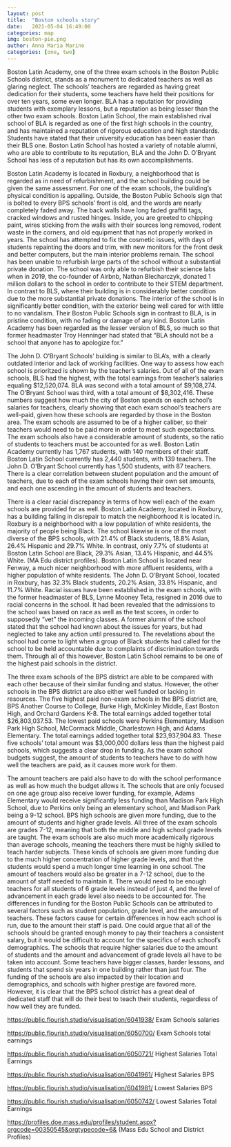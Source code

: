 ```yaml
---
layout: post
title:  "Boston schools story"
date:   2021-05-04 16:49:00
categories: map
img: boston-pie.png
author: Anna Maria Marino
categories: [one, two]
---
```



Boston Latin Academy, one of the three exam schools in the Boston Public Schools district, stands as a monument to dedicated teachers as well as glaring neglect. The schools’ teachers are regarded as having great dedication for their students, some teachers have held their positions for over ten years, some even longer. BLA has a reputation for providing students with exemplary lessons, but a reputation as being lesser than the other two exam schools. Boston Latin School, the main established rival school of BLA is regarded as one of the first high schools in the country, and has maintained a reputation of rigorous education and high standards. Students have stated that their university education has been easier than their BLS one. Boston Latin School has hosted a variety of notable alumni, who are able to contribute to its reputation, BLA and the John D. O’Bryant School has less of a reputation but has its own accomplishments. 

Boston Latin Academy is located in Roxbury, a neighborhood that is regarded as in need of refurbishment, and the school building could be given the same assessment. For one of the exam schools, the building’s physical condition is appalling. Outside, the Boston Public Schools sign that is bolted to every BPS schools’ front is old, and the words are nearly completely faded away. The back walls have long faded graffiti tags, cracked windows and rusted hinges. Inside, you are greeted to chipping paint, wires sticking from the walls with their sources long removed, rodent waste in the corners, and old equipment that has not properly worked in years. The school has attempted to fix the cosmetic issues, with days of students repainting the doors and trim, with new monitors for the front desk and better computers, but the main interior problems remain. The school has been unable to refurbish large parts of the school without a substantial private donation. The school was only able to refurbish their science labs when in 2019, the co-founder of Airbnb, Nathan Blecharczyk, donated 1 million dollars to the school in order to contribute to their STEM department. In contrast to BLS, where their building is in considerably better condition due to the more substantial private donations. The interior of the school is in significantly better condition, with the exterior being well cared for with little to no vandalism. Their Boston Public Schools sign in contrast to BLA, is in pristine condition, with no fading or damage of any kind. Boston Latin Academy has been regarded as the lesser version of BLS, so much so that former headmaster Troy Henninger had stated that “BLA should not be a school that anyone has to apologize for.” 

The John D. O’Bryant Schools’ building is similar to BLA’s, with a clearly outdated interior and lack of working facilities. One way to assess how each school is prioritzed is shown by the teacher’s salaries. Out of all of the exam schools, BLS had the highest, with the total earnings from teacher’s salaries equaling $12,520,074. BLA was second with a total amount of $9,108,274. The O’Bryant School was third, with a total amount of $8,302,416. These numbers suggest how much the city of Boston spends on each school’s salaries for teachers, clearly showing that each exam school’s teachers are well-paid, given how these schools are regarded by those in the Boston area. The exam schools are assumed to be of a higher caliber, so their teachers would need to be paid more in order to meet such expectations. The exam schools also have a considerable amount of students, so the ratio of students to teachers must be accounted for as well. Boston Latin Academy currently has 1,767 students, with 140 members of their staff. Boston Latin School currently has 2,440 students, with 139 teachers. The John D. O’Bryant School currently has 1,500 students, with 87 teachers. There is a clear correlation between student population and the amount of teachers, due to each of the exam schools having their own set amounts, and each one ascending in the amount of students and teachers. 

<div class="flourish-embed flourish-chart" data-src="visualisation/6041938"><script src="https://public.flourish.studio/resources/embed.js"></script></div>

<div class="flourish-embed flourish-chart" data-src="visualisation/6050700"><script src="https://public.flourish.studio/resources/embed.js"></script></div>




There is a clear racial discrepancy in terms of how well each of the exam schools are provided for as well. Boston Latin Academy, located in Roxbury, has a building falling in disrepair to match the neighborhood it is located in. Roxbury is a neighborhood with a low population of white residents, the majority of people being Black. The school likewise is one of the most diverse of the BPS schools, with 21.4% of Black students, 18.8% Asian, 26.4% Hispanic and 29.7% White. In contrast, only 7.7% of students at Boston Latin School are Black, 29.3% Asian, 13.4% Hispanic, and 44.5% White. (MA Edu district profiles). Boston Latin School is located near Fenway, a much nicer neighborhood with more affluent residents, with a higher population of white residents. The John D. O’Bryant School, located in Roxbury, has 32.3% Black students, 20.2% Asian, 33.8% Hispanic, and 11.7% White. Racial issues have been established in the exam schools, with the former headmaster of BLS, Lynne Mooney Teta, resigned in 2016 due to racial concerns in the school. It had been revealed that the admissions to the school was based on race as well as the test scores, in order to supposedly “vet” the incoming classes. A former alumni of the school stated that the school had known about the issues for years, but had neglected to take any action until pressured to. The revelations about the school had come to light when a group of Black students had called for the school to be held accountable due to complaints of discrimination towards them. Through all of this however, Boston Latin School remains to be one of the highest paid schools in the district. 

The three exam schools of the BPS district are able to be compared with each other because of their similar funding and status. However, the other schools in the BPS district are also either well funded or lacking in resources. The five highest paid non-exam schools in the BPS district are, BPS Another Course to College, Burke High, McKinley Middle, East Boston High, and Orchard Gardens K-8. The total earnings added together total $26,803,037.53. The lowest paid schools were Perkins Elementary, Madison Park High School, McCormack Middle, Charlestown High, and Adams Elementary. The total earnings added together total $23,937,904.83. These five schools’ total amount was $3,000,000 dollars less than the highest paid schools, which suggests a clear drop in funding. As the exam school budgets suggest, the amount of students to teachers have to do with how well the teachers are paid, as it causes more work for them. 

<div class="flourish-embed flourish-chart" data-src="visualisation/6050721"><script src="https://public.flourish.studio/resources/embed.js"></script></div>

<div class="flourish-embed flourish-chart" data-src="visualisation/6050742"><script src="https://public.flourish.studio/resources/embed.js"></script></div>






The amount teachers are paid also have to do with the school performance as well as how much the budget allows it. The schools that are only focused on one age group also receive lower funding, for example, Adams Elementary would receive significantly less funding than Madison Park High School, due to Perkins only being an elementary school, and Madison Park being a 9-12 school. BPS high schools are given more funding, due to the amount of students and higher grade levels. All three of the exam schools are grades 7-12, meaning that both the middle and high school grade levels are taught. The exam schools are also much more academically rigorous than average schools, meaning the teachers there must be highly skilled to teach harder subjects. These kinds of schools are given more funding due to the much higher concentration of higher grade levels, and that the students would spend a much longer time learning in one school. The amount of teachers would also be greater in a 7-12 school, due to the amount of staff needed to maintain it. There would need to be enough teachers for all students of 6 grade levels instead of just 4, and the level of advancement in each grade level also needs to be accounted for.
The differences in funding for the Boston Public Schools can be attributed to several factors such as student population, grade level, and the amount of teachers. These factors cause for certain differences in how each school is run, due to the amount their staff is paid. One could argue that all of the schools should be granted enough money to pay their teachers a consistent salary, but it would be difficult to account for the specifics of each school’s demographics. The schools that require higher salaries due to the amount of students and the amount and advancement of grade levels all have to be taken into account. Some teachers have bigger classes, harder lessons, and students that spend six years in one building rather than just four. The funding of the schools are also impacted by their location and demographics, and schools with higher prestige are favored more. However, it is clear that the BPS school district has a great deal of dedicated staff that will do their best to teach their students, regardless of how well they are funded. 



https://public.flourish.studio/visualisation/6041938/
Exam Schools salaries

https://public.flourish.studio/visualisation/6050700/
Exam Schools total earnings

https://public.flourish.studio/visualisation/6050721/
Highest Salaries Total Earnings

https://public.flourish.studio/visualisation/6041961/
Highest Salaries BPS

https://public.flourish.studio/visualisation/6041981/
Lowest Salaries BPS

https://public.flourish.studio/visualisation/6050742/
Lowest Salaries Total Earnings

https://profiles.doe.mass.edu/profiles/student.aspx?orgcode=00350545&orgtypecode=6&
(Mass Edu School and District Profiles) 


